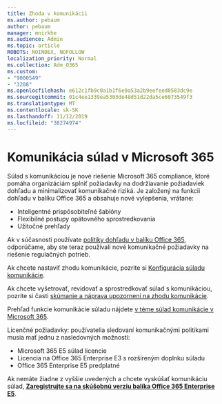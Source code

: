 ```yaml
---
title: Zhoda v komunikácii
ms.author: pebaum
author: pebaum
manager: mnirkhe
ms.audience: Admin
ms.topic: article
ROBOTS: NOINDEX, NOFOLLOW
localization_priority: Normal
ms.collection: Adm_O365
ms.custom:
- "9000549"
- "3208"
ms.openlocfilehash: e612c1fb9c0a1b1f6e9a53a2b9eefeed0583dc9e
ms.sourcegitcommit: 01c4ee1339ea5303de48d51d22da5ce6073549f3
ms.translationtype: MT
ms.contentlocale: sk-SK
ms.lasthandoff: 11/12/2019
ms.locfileid: "38274974"
---
```

# <a name="communication-compliance-in-microsoft-365"></a>Komunikácia súlad v Microsoft 365

Súlad s komunikáciou je nové riešenie Microsoft 365 compliance, ktoré pomáha organizáciám splniť požiadavky na dodržiavanie požiadaviek dohľadu a minimalizovať komunikačné riziká. Je založený na funkcii dohľadu v balíku Office 365 a obsahuje nové vylepšenia, vrátane:

- Inteligentné prispôsobiteľné šablóny
- Flexibilné postupy opätovného sprostredkovania
- Užitočné prehľady

Ak v súčasnosti používate [politiky dohľadu v balíku Office 365](https://docs.microsoft.com/microsoft-365/compliance/supervision-policies), odporúčame, aby ste teraz používali nové komunikačné požiadavky na riešenie regulačných potrieb.

Ak chcete nastaviť zhodu komunikácie, pozrite si [Konfigurácia súladu komunikácie](https://docs.microsoft.com/microsoft-365/compliance/communication-compliance-configure).

Ak chcete vyšetrovať, revidovať a sprostredkovať súlad s komunikáciou, pozrite si časti [skúmanie a náprava upozornení na zhodu komunikácie](https://docs.microsoft.com/microsoft-365/compliance/communication-compliance-investigate-remediate).

Prehľad funkcie komunikácie súladu nájdete [v téme súlad komunikácie v Microsoft 365](https://docs.microsoft.com/microsoft-365/compliance/communication-compliance).

Licenčné požiadavky: používatelia sledovaní komunikačnými politikami musia mať jednu z nasledovných možností:

- Microsoft 365 E5 súlad licencie
- Licencia na Office 365 Enterprise E3 s rozšíreným doplnku súladu
- Office 365 Enterprise E5 predplatné

Ak nemáte žiadne z vyššie uvedených a chcete vyskúšať komunikáciu súlad, **[Zaregistrujte sa na skúšobnú verziu balíka Office 365 Enterprise E5](https://go.microsoft.com/fwlink/p/?LinkID=698279)**.